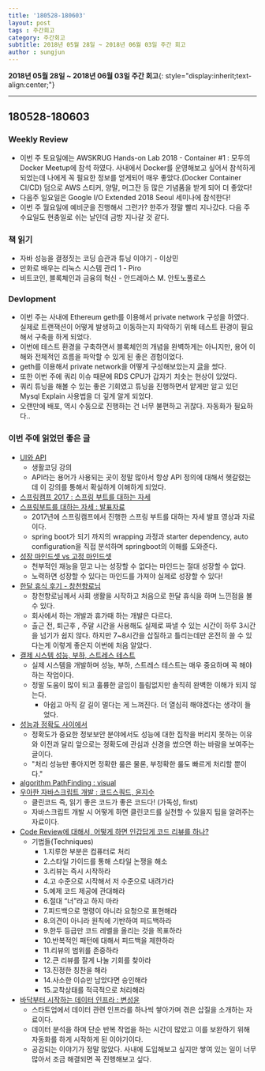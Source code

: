 ```yaml
---
title: '180528-180603'  
layout: post  
tags : 주간회고
category: 주간회고
subtitle: 2018년 05월 28일 ~ 2018년 06월 03일 주간 회고
author : sungjun
---
```


**2018년 05월 28일 ~ 2018년 06월 03일 주간 회고**{: style="display:inherit;text-align:center;"}

---

## 180528-180603

### Weekly Review
  - 이번 주 토요일에는 AWSKRUG Hands-on Lab 2018 - Container #1 : 모두의 Docker Meetup에 참석 하였다. 사내에서 Docker를 운영해보고 싶어서 참석하게 되었는데 나에게 꼭 필요한 정보를 얻게되어 매우 좋았다.(Docker Container CI/CD) 덤으로 AWS 스티커, 양말, 머그잔 등 많은 기념품을 받게 되어 더 좋았다!
  - 다음주 일요일은 Google I/O Extended 2018 Seoul 세미나에 참석한다!
  - 이번 주 월요일에 예비군을 진행해서 그런가? 한주가 정말 빨리 지나갔다. 다음 주 수요일도 현충일로 쉬는 날인데 금방 지나갈 것 같다.

### 책 읽기
  - 자바 성능을 결정짓는 코딩 습관과 튜닝 이야기 - 이상민
  - 만화로 배우는 리눅스 시스템 관리 1 - Piro
  - 비트코인, 블록체인과 금융의 혁신 - 안드레아스 M. 안토노풀로스

### Devlopment
  - 이번 주는 사내에 Ethereum geth를 이용해서 private network 구성을 하였다. 실제로 트랜잭션이 어떻게 발생하고 이동하는지 파악하기 위해 테스트 환경이 필요해서 구축을 하게 되었다.
  - 이번에 테스트 환경을 구축하면서 블록체인의 개념을 완벽하게는 아니지만, 용어 이해와 전체적인 흐름을 파악할 수 있게 된 좋은 경험이었다.
  - geth를 이용해서 private network을 어떻게 구성해보았는지 [글](https://gwonsungjun.github.io/blockchain/2018/06/01/geth/#)을 썼다.
  - 또한 이번 주에 쿼리 이슈 때문에 RDS CPU가 갑자기 치솟는 현상이 있었다.
  - 쿼리 튜닝을 해볼 수 있는 좋은 기회였고 튜닝을 진행하면서 얕게만 알고 있던 Mysql Explain 사용법을 더 깊게 알게 되었다.
  - 오랜만에 배포, 역시 수동으로 진행하는 건 너무 불편하고 귀찮다. 자동화가 필요하다..

### 이번 주에 읽었던 좋은 글
- [UI와 API](https://www.youtube.com/watch?v=Z4kH0IZVT-8&t=9s)
  - 생활코딩 강의
  - API라는 용어가 사용되는 곳이 정말 많아서 항상 API 정의에 대해서 헷갈렸는데 이 강의를 통해서 확실하게 이해하게 되었다.
- [스프링캠프 2017 : 스프링 부트를 대하는 자세](https://www.youtube.com/watch?v=52i6gHnS1_g&t=431s)
- [스프링부트를 대하는 자세 : 발표자료](https://www.slideshare.net/ssuser59a869/ksug-2017-95250583)
  - 2017년에 스프링캠프에서 진행한 스프링 부트를 대하는 자세 발표 영상과 자료이다.
  - spring boot가 되기 까지의 wrapping 과정과 starter dependency, auto configuration을 직접 분석하며 springboot의 이해를 도와준다.
- [성장 마인드셋 vs 고정 마인드셋](https://www.youtube.com/watch?v=xY2vOa0QeBM)
  - 천부적인 재능을 믿고 나는 성장할 수 없다는 마인드는 절대 성장할 수 없다.
  - 노력하면 성장할 수 있다는 마인드를 가져야 실제로 성장할 수 있다!
- [한달 휴식 후기 - 창천향로님](https://brunch.co.kr/@jojoldu/27)
  - 창천향로님께서 사회 생활을 시작하고 처음으로 한달 휴식을 하며 느낀점을 볼 수 있다.
  - 회사에서 하는 개발과 휴가때 하는 개발은 다르다.
  - 출근 전, 퇴근후 , 주말 시간을 사용해도 실제로 짜낼 수 있는 시간이 하루 3시간을 넘기가 쉽지 않다. 하지만 7~8시간을 삽질하고 틀리는데만 온전히 쓸 수 있다는게 이렇게 좋은지 이번에 처음 알았다.
- [결제 시스템 성능, 부하, 스트레스 테스트](http://woowabros.github.io/experience/2018/05/08/billing-performance_test_experience.html)
  - 실제 시스템을 개발하며 성능, 부하, 스트레스 테스트는 매우 중요하며 꼭 해야 하는 작업이다.
  - 정말 도움이 많이 되고 훌륭한 글임이 틀림없지만 솔직히 완벽한 이해가 되지 않는다.
    - 아쉽고 아직 갈 길이 멀다는 게 느껴진다. 더 열심히 해야겠다는 생각이 들었다.
- [성능과 정확도 사이에서](https://www.popit.kr/%EC%84%B1%EB%8A%A5%EA%B3%BC-%EC%A0%95%ED%99%95%EB%8F%84-%EC%82%AC%EC%9D%B4%EC%97%90%EC%84%9C/)
  - 정확도가 중요한 정보보안 분야에서도 성능에 대한 집착을 버리지 못하는 이유와 이전과 달리 앞으로는 정확도에 관심과 신경을 썼으면 하는 바람을 보여주는 글이다.
  - "처리 성능만 좋아지면 정확한 룰은 물론, 부정확한 룰도 빠르게 처리할 뿐이다."
- [algorithm PathFinding : visual](https://qiao.github.io/PathFinding.js/visual/)
- [우아한 자바스크립트 개발 : 코드스쿼드, 윤지수](https://speakerdeck.com/nigayo/uahan-jabaseukeuribteu-gaebal)
  - 클린코드 즉, 읽기 좋은 코드가 좋은 코드다! (가독성, first)
  - 자바스크립트 개발 시 어떻게 하면 클린코드를 실천할 수 있을지 팁을 알려주는 자료이다.
- [Code Review에 대해서, 어떻게 하면 인갑답게 코드 리뷰를 하나?](https://www.slideshare.net/codetemplate/2018-01code-review-95601233)
  - 기법들(Techniques)
    - 1.지루한 부분은 컴퓨터로 처리
    - 2.스타일 가이드를 통해 스타일 논쟁을 해소
    - 3.리뷰는 즉시 시작하라
    - 4.고 수준으로 시작해서 저 수준으로 내려가라
    - 5.예제 코드 제공에 관대해라
    - 6.절대 “너”라고 하지 마라
    - 7.피드백으로 명령이 아니라 요청으로 표현해라
    - 8.의견이 아니라 원칙에 기반하여 피드백하라
    - 9.한두 등급만 코드 레벨을 올리는 것을 목표하라
    - 10.반복적인 패턴에 대해서 피드백을 제한하라
    - 11.리뷰의 범위를 존중하라
    - 12.큰 리뷰를 잘게 나눌 기회를 찾아라
    - 13.진정한 칭찬을 해라
    - 14.사소한 이슈만 남았다면 승인해라
    - 15.교착상태를 적극적으로 처리해라
- [바닥부터 시작하는 데이터 인프라 : 변성윤](https://www.slideshare.net/zzsza/little-big-data-1)
  - 스타트업에서 데이터 관련 인프라를 하나씩 쌓아가며 겪은 삽질을 소개하는 자료이다.
  - 데이터 분석을 하며 단순 반복 작업을 하는 시간이 많았고 이를 보완하기 위해 자동화를 하게 시작하게 된 이야기이다.
  - 공감되는 이야기가 정말 많았다. 사내에 도입해보고 싶지만 쌓여 있는 일이 너무 많아서 조금 해결되면 꼭 진행해보고 싶다.
